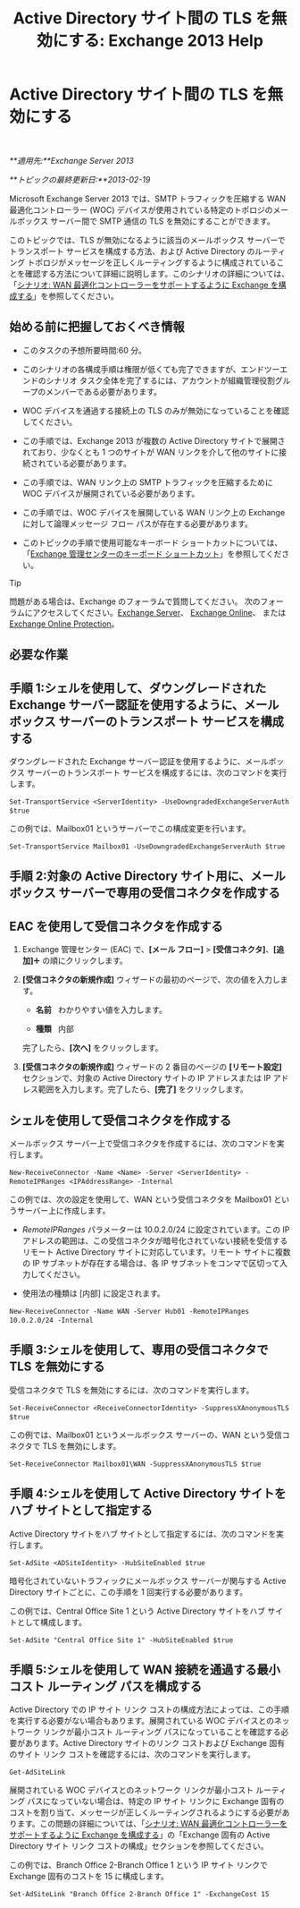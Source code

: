 ﻿---
title: 'Active Directory サイト間の TLS を無効にする: Exchange 2013 Help'
TOCTitle: Active Directory サイト間の TLS を無効にする
ms:assetid: 1e1a0acf-24e7-4f94-9b33-603a4e0a812c
ms:mtpsurl: https://technet.microsoft.com/ja-jp/library/Dd876856(v=EXCHG.150)
ms:contentKeyID: 52057801
ms.date: 04/24/2018
mtps_version: v=EXCHG.150
ms.translationtype: HT
---

# Active Directory サイト間の TLS を無効にする

 

_**適用先:**Exchange Server 2013_

_**トピックの最終更新日:**2013-02-19_

Microsoft Exchange Server 2013 では、SMTP トラフィックを圧縮する WAN 最適化コントローラー (WOC) デバイスが使用されている特定のトポロジのメールボックス サーバー間で SMTP 通信の TLS を無効にすることができます。

このトピックでは、TLS が無効になるように該当のメールボックス サーバーでトランスポート サービスを構成する方法、および Active Directory のルーティング トポロジがメッセージを正しくルーティングするように構成されていることを確認する方法について詳細に説明します。このシナリオの詳細については、「[シナリオ: WAN 最適化コントローラーをサポートするように Exchange を構成する](scenario-configure-exchange-to-support-wan-optimization-controllers-exchange-2013-help.md)」を参照してください。

## 始める前に把握しておくべき情報

  - このタスクの予想所要時間:60 分。

  - このシナリオの各構成手順は権限が低くても完了できますが、エンドツーエンドのシナリオ タスク全体を完了するには、アカウントが組織管理役割グループのメンバーである必要があります。

  - WOC デバイスを通過する接続上の TLS のみが無効になっていることを確認してください。

  - この手順では、Exchange 2013 が複数の Active Directory サイトで展開されており、少なくとも 1 つのサイトが WAN リンクを介して他のサイトに接続されている必要があります。

  - この手順では、WAN リンク上の SMTP トラフィックを圧縮するために WOC デバイスが展開されている必要があります。

  - この手順では、WOC デバイスを展開している WAN リンク上の Exchange に対して論理メッセージ フロー パスが存在する必要があります。

  - このトピックの手順で使用可能なキーボード ショートカットについては、「[Exchange 管理センターのキーボード ショートカット](keyboard-shortcuts-in-the-exchange-admin-center-exchange-online-protection-help.md)」を参照してください。


> [!TIP]
> 問題がある場合は、Exchange のフォーラムで質問してください。 次のフォーラムにアクセスしてください。<A href="https://go.microsoft.com/fwlink/p/?linkid=60612">Exchange Server</A>、 <A href="https://go.microsoft.com/fwlink/p/?linkid=267542">Exchange Online</A>、 または <A href="https://go.microsoft.com/fwlink/p/?linkid=285351">Exchange Online Protection</A>。



## 必要な作業

## 手順 1:シェルを使用して、ダウングレードされた Exchange サーバー認証を使用するように、メールボックス サーバーのトランスポート サービスを構成する

ダウングレードされた Exchange サーバー認証を使用するように、メールボックス サーバーのトランスポート サービスを構成するには、次のコマンドを実行します。

    Set-TransportService <ServerIdentity> -UseDowngradedExchangeServerAuth $true

この例では、Mailbox01 というサーバーでこの構成変更を行います。

    Set-TransportService Mailbox01 -UseDowngradedExchangeServerAuth $true

## 手順 2:対象の Active Directory サイト用に、メールボックス サーバーで専用の受信コネクタを作成する

## EAC を使用して受信コネクタを作成する

1.  Exchange 管理センター (EAC) で、**\[メール フロー\]** \> **\[受信コネクタ\]**、**\[追加\]**![\[追加\] アイコン](images/JJ218640.c1e75329-d6d7-4073-a27d-498590bbb558(EXCHG.150).gif "[追加] アイコン") の順にクリックします。

2.  **\[受信コネクタの新規作成\]** ウィザードの最初のページで、次の値を入力します。
    
      - **名前**   わかりやすい値を入力します。
    
      - **種類**   内部
    
    完了したら、**\[次へ\]** をクリックします。

3.  **\[受信コネクタの新規作成\]** ウィザードの 2 番目のページの **\[リモート設定\]** セクションで、対象の Active Directory サイトの IP アドレスまたは IP アドレス範囲を入力します。完了したら、**\[完了\]** をクリックします。

## シェルを使用して受信コネクタを作成する

メールボックス サーバー上で受信コネクタを作成するには、次のコマンドを実行します。

    New-ReceiveConnector -Name <Name> -Server <ServerIdentity> -RemoteIPRanges <IPAddressRange> -Internal

この例では、次の設定を使用して、WAN という受信コネクタを Mailbox01 というサーバー上に作成します。

  - *RemoteIPRanges* パラメーターは 10.0.2.0/24 に設定されています。この IP アドレスの範囲は、この受信コネクタが暗号化されていない接続を受信するリモート Active Directory サイトに対応しています。リモート サイトに複数の IP サブネットが存在する場合は、各 IP サブネットをコンマで区切って入力してください。

  - 使用法の種類は \[内部\] に設定されます。

<!-- end list -->

    New-ReceiveConnector -Name WAN -Server Hub01 -RemoteIPRanges 10.0.2.0/24 -Internal

## 手順 3:シェルを使用して、専用の受信コネクタで TLS を無効にする

受信コネクタで TLS を無効にするには、次のコマンドを実行します。

    Set-ReceiveConnector <ReceiveConnectorIdentity> -SuppressXAnonymousTLS $true

この例では、Mailbox01 というメールボックス サーバーの、WAN という受信コネクタで TLS を無効にします。

    Set-ReceiveConnector Mailbox01\WAN -SuppressXAnonymousTLS $true

## 手順 4:シェルを使用して Active Directory サイトをハブ サイトとして指定する

Active Directory サイトをハブ サイトとして指定するには、次のコマンドを実行します。

    Set-AdSite <ADSiteIdentity> -HubSiteEnabled $true

暗号化されていないトラフィックにメールボックス サーバーが関与する Active Directory サイトごとに、この手順を 1 回実行する必要があります。

この例では、Central Office Site 1 という Active Directory サイトをハブ サイトとして構成します。

    Set-AdSite "Central Office Site 1" -HubSiteEnabled $true

## 手順 5:シェルを使用して WAN 接続を通過する最小コスト ルーティング パスを構成する

Active Directory での IP サイト リンク コストの構成方法によっては、この手順を実行する必要がない場合もあります。展開されている WOC デバイスとのネットワーク リンクが最小コスト ルーティング パスになっていることを確認する必要があります。Active Directory サイトのリンク コストおよび Exchange 固有のサイト リンク コストを確認するには、次のコマンドを実行します。

    Get-AdSiteLink

展開されている WOC デバイスとのネットワーク リンクが最小コスト ルーティング パスになっていない場合は、特定の IP サイト リンクに Exchange 固有のコストを割り当て、メッセージが正しくルーティングされるようにする必要があります。この問題の詳細については、「[シナリオ: WAN 最適化コントローラーをサポートするように Exchange を構成する](scenario-configure-exchange-to-support-wan-optimization-controllers-exchange-2013-help.md)」の「Exchange 固有の Active Directory サイト リンク コストの構成」セクションを参照してください。

この例では、Branch Office 2-Branch Office 1 という IP サイト リンクで Exchange 固有のコストを 15 に構成します。

    Set-AdSiteLink "Branch Office 2-Branch Office 1" -ExchangeCost 15

